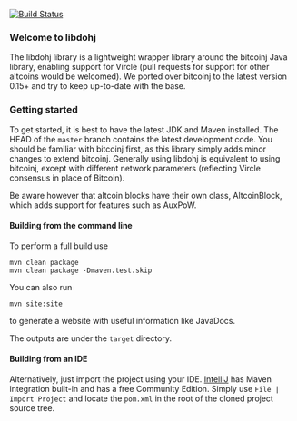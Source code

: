 [![Build Status](https://travis-ci.org/vircle/libdohj.svg?branch=master)](https://travis-ci.org/vircle/libdohj)

### Welcome to libdohj

The libdohj library is a lightweight wrapper library around the bitcoinj Java library,
enabling support for Vircle (pull requests for support for other altcoins would
be welcomed). We ported over bitcoinj to the latest version 0.15+ and try to keep up-to-date with the base.

### Getting started

To get started, it is best to have the latest JDK and Maven installed. The HEAD of the `master` branch contains the latest development code.
You should be familiar with bitcoinj first, as this library simply adds minor
changes to extend bitcoinj. Generally using libdohj is equivalent to using
bitcoinj, except with different network parameters (reflecting Vircle consensus
in place of Bitcoin).

Be aware however that altcoin blocks have their own class, AltcoinBlock, which
adds support for features such as AuxPoW.

#### Building from the command line

To perform a full build use
```
mvn clean package
mvn clean package -Dmaven.test.skip
```
You can also run
```
mvn site:site
```
to generate a website with useful information like JavaDocs.

The outputs are under the `target` directory.

#### Building from an IDE

Alternatively, just import the project using your IDE. [IntelliJ](http://www.jetbrains.com/idea/download/) has Maven integration built-in and has a free Community Edition. Simply use `File | Import Project` and locate the `pom.xml` in the root of the cloned project source tree.

